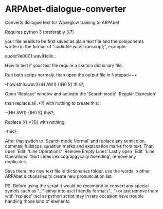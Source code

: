 # ARPAbet-dialogue-converter
Converts dialogue text for Waveglow training to ARPAbet

Requires python 3 (preferably 3.7)



your file needs to be first saved as plain text file and the components written in the formar of "audiofile.wav|Transcript;",  example:

audiofile0001.wav|Hello.;



How to test if your text file require a csutom dictionary file.

Run both scrips normaly, than open the output file in Notepad+++

-howisthis.wav|{HH AW1} {IH0 S} this?;

Open 'Replace' window and activate the 'Search mode' 'Regular Expresion'

than replace all .*?\| with nothing to create this:

-{HH AW1} {IH0 S} this?;

Replace (\{).*?(\}) with nothing:

-this?;

After that switch to 'Search mode Normal' and replace any semicolon, commas, fullstops, question marks and explanation marks from text. 
Than open 'Edit' 'Line Operations' 'Remove Empty Lines'
Lastly open 'Edit' 'Line Operations' 'Sort Lines Lexicograpgycally Asending', remove any duplicates. 

Save them into new text file in dictionaries folder, use the words in other ARPAbet dictionaries to create new pronunciation list. 


PS. Before using the script it would be recomend to convert any special symols such as "…" either into asci friendly format ("...") or just remove them with 'replace' tool as python script may in rare occasion have trouble handling those kind of elements.
